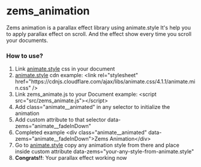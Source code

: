 # zems_animation
Zems animation is a parallax effect library using animate.style It's help you to apply parallax effect on scroll. And the effect show every time you scroll your documents. 

<h3>How to use?</h3>
<ol>
    <li>Link <a href="https://animate.style/" target="_blank">animate.style</a> css in your document </li>
    <li><a href="https://animate.style/" target="_blank">animate.style</a> cdn example: &lt;link rel="stylesheet" href="https://cdnjs.cloudflare.com/ajax/libs/animate.css/4.1.1/animate.min.css" /&gt;</li>
    <li>Link zems_animate.js to your Document example: &lt;script src="src/zems_animate.js"&gt;&lt;/script&gt;</li>
    <li>Add class="animate__animated" in any selector to initialize the animation</li>
    <li>Add custom attribute to that selector data-zems="animate__fadeInDown"</li>
    <li>Completed example &lt;div class="animate__animated" data-zems="animate__fadeInDown"&gt;Zems Animation&lt;/div&gt;</li>
    <li>Go to <a href="https://animate.style/" target="_blank">animate.style</a> copy any animation style from there and place inside custom attribute data-zems="your-any-style-from-animate.style"</li>
    <li><b>Congrats!!</b>: Your parallax effect working now</li>
</ol>
